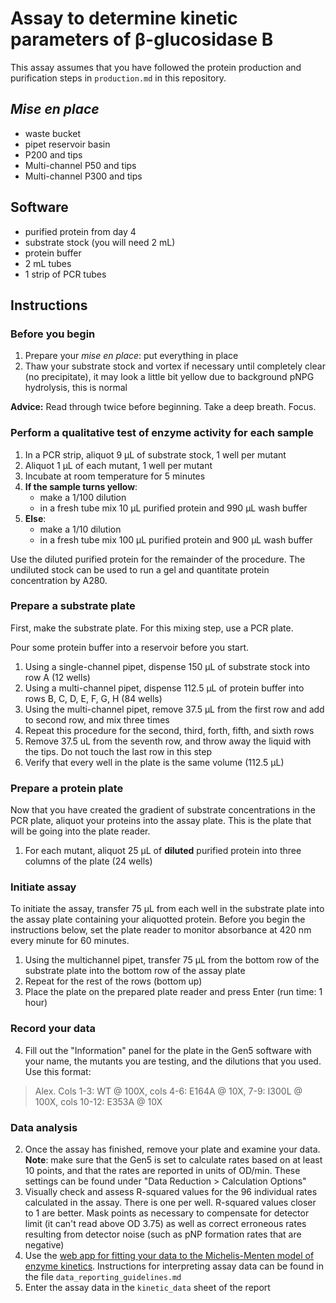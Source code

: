 # Assay to determine kinetic parameters of β-glucosidase B

This assay assumes that you have followed the protein production and purification steps in `production.md` in this repository.

## _Mise en place_

+ waste bucket
+ pipet reservoir basin
+ P200 and tips
+ Multi-channel P50 and tips
+ Multi-channel P300 and tips

## Software

+ purified protein from day 4
+ substrate stock (you will need 2 mL)
+ protein buffer
+ 2 mL tubes
+ 1 strip of PCR tubes

## Instructions

### Before you begin

1. Prepare your <em>mise en place</em>: put everything in place
1. Thaw your substrate stock and vortex if necessary until completely clear (no precipitate), it may look a little bit yellow due to background pNPG hydrolysis, this is normal

**Advice:** Read through twice before beginning. Take a deep breath. Focus.

### Perform a qualitative test of enzyme activity for each sample

1. In a PCR strip, aliquot 9 µL of substrate stock, 1 well per mutant
1. Aliquot 1 µL of each mutant, 1 well per mutant
3. Incubate at room temperature for 5 minutes
3. **If the sample turns yellow**:
   + make a 1/100 dilution
   + in a fresh tube mix 10 μL purified protein and 990 μL wash buffer
4. **Else**:
   + make a 1/10 dilution
   + in a fresh tube mix 100 μL purified protein and 900 μL wash buffer

Use the diluted purified protein for the remainder of the procedure. The undiluted stock can be used to run a gel and quantitate protein concentration by A280.

### Prepare a substrate plate

First, make the substrate plate. For this mixing step, use a PCR plate.

Pour some protein buffer into a reservoir before you start.

1. Using a single-channel pipet, dispense 150 μL of substrate stock into row A (12 wells)
2. Using a multi-channel pipet, dispense 112.5 μL of protein buffer into rows B, C, D, E, F, G, H (84 wells)
1. Using the multi-channel pipet, remove 37.5 μL from the first row and add to second row, and mix three times
3. Repeat this procedure for the second, third, forth, fifth, and sixth rows
4. Remove 37.5 uL from the seventh row, and throw away the liquid with the tips. Do not touch the last row in this step
6. Verify that every well in the plate is the same volume (112.5 µL)

### Prepare a protein plate

Now that you have created the gradient of substrate concentrations in the PCR plate, aliquot your proteins into the assay plate. This is the plate that will be going into the plate reader.

1. For each mutant, aliquot 25 µL of **diluted** purified protein into three columns of the plate (24 wells)

### Initiate assay

To initiate the assay, transfer 75 µL from each well in the substrate plate into the assay plate containing your aliquotted protein. Before you begin the instructions below, set the plate reader to monitor absorbance at 420 nm every minute for 60 minutes.

1.  Using the multichannel pipet, transfer 75 µL from the bottom row of the substrate plate into the bottom row of the assay plate
2.  Repeat for the rest of the rows (bottom up)
3.  Place the plate on the prepared plate reader and press Enter (run time: 1 hour)

### Record your data

4.  Fill out the "Information" panel for the plate in the Gen5 software with your name, the mutants you are testing, and the dilutions that you used. Use this format:

> Alex. Cols 1-3: WT @ 100X, cols 4-6: E164A @ 10X, 7-9: I300L @ 100X, cols 10-12: E353A @ 10X

### Data analysis

2. Once the assay has finished, remove your plate and examine your data. **Note**: make sure that the Gen5 is set to calculate rates based on at least 10 points, and that the rates are reported in units of OD/min. These settings can be found under "Data Reduction > Calculation Options"
3. Visually check and assess R-squared values for the 96 individual rates calculated in the assay. There is one per well. R-squared values closer to 1 are better. Mask points as necessary to compensate for detector limit (it can't read above OD 3.75) as well as correct erroneous rates resulting from detector noise (such as pNP formation rates that are negative)
4. Use the [web app for fitting your data to the Michelis-Menten model of enzyme kinetics](http://bagel.genomecenter.ucdavis.edu). Instructions for interpreting assay data can be found in the file `data_reporting_guidelines.md`
8. Enter the assay data in the `kinetic_data` sheet of the report
